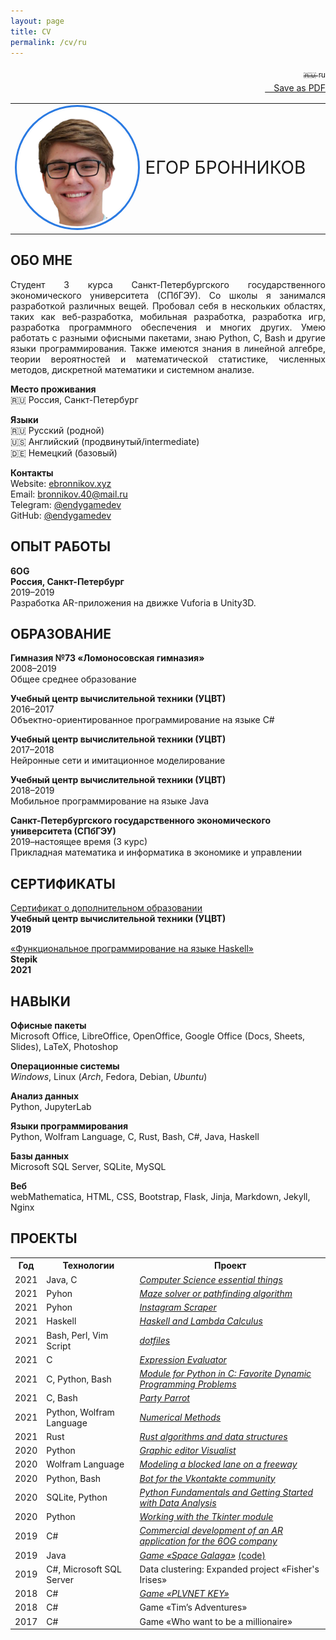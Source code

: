 ```yaml
---
layout: page
title: CV 
permalink: /cv/ru
---
```


<p align="right">
<a class="page-link" href="/cv/en"><sub>🇷🇺 ru</sub></a><br>
<a href="/assets/cv_ru.pdf" download="bronnikov_cv_ru.pdf"><i class="fa-light fa-download" style="font-size: 20px"></i>&emsp;Save as PDF</a>
</p>

<p align="left">
    <table style="border-collapse:collapse; border:none;"><tr style="border:none;"><td width="40%" style="border:none;"><img src="/assets/avatar.png" width="250px" style="border: 3px solid #2a7ae2; border-radius: 1000px; padding: 3px;"></td><td style="font-size:200%; border:none;" width="60%">ЕГОР БРОННИКОВ</td></tr></table>
</p>

<h2>ОБО МНЕ</h2>
<p align="justify">
Студент 3 курса Санкт-Петербургского государственного экономического университета (СПбГЭУ). Со школы я занимался разработкой различных вещей. Пробовал себя в нескольких областях, таких как веб-разработка, мобильная разработка, разработка игр, разработка программного обеспечения и многих других. Умею работать с разными офисными пакетами, знаю Python, C, Bash и другие языки программирования. Также имеются знания в линейной алгебре, теории вероятностей и математической статистике, численных методов, дискретной математики и системном анализе.
</p>
<p>
    <b>Место проживания</b><br>
    🇷🇺 Россия, Санкт-Петербург
</p>
<p>
    <b>Языки</b><br>
    🇷🇺 Русский (родной)<br>
    🇺🇸 Английский (продвинутый/intermediate)<br>
    🇩🇪 Немецкий (базовый)<br>
</p>
<p>
    <b>Контакты</b><br>
    Website: <a href="https://ebronnikov.xyz/" target="blank_">ebronnikov.xyz</a><br>
    Email: <a href="mailto:bronnikov.40@mail.ru" target="blank_">bronnikov.40@mail.ru</a><br>
    Telegram: <a href="https://t.me/endygamedev" target="blank_">@endygamedev</a><br>
    GitHub: <a href="https://github.com/endygamedev" target="blank_">@endygamedev</a>
</p>


<h2>ОПЫТ РАБОТЫ</h2>
<p>
    <b>6OG</b><br>
    <b>Россия, Санкт-Петербург</b><br>
    2019–2019<br>
    Разработка AR-приложения на движке Vuforia в Unity3D. 
</p>

<h2>ОБРАЗОВАНИЕ</h2>
<p>
    <b>Гимназия №73 «Ломоносовская гимназия»</b><br>
    2008–2019<br>
    Общее среднее образование
</p>
<p>
    <b>Учебный центр вычислительной техники (УЦВТ)</b><br>
    2016–2017<br>
    Объектно-ориентированное программирование на языке C#
</p>
<p>
    <b>Учебный центр вычислительной техники (УЦВТ)</b><br>
    2017–2018<br>
    Нейронные сети и имитационное моделирование
</p>
<p>
    <b>Учебный центр вычислительной техники (УЦВТ)</b><br>
    2018–2019<br>
    Мобильное программирование на языке Java
</p>
<p>
    <b>Санкт-Петербургского государственного экономического университета (СПбГЭУ)</b><br>
    2019–настоящее время (3 курс)<br>
    Прикладная математика и информатика в экономике и управлении
</p>


<h2>СЕРТИФИКАТЫ</h2>
<p>
    <a href="/assets/certificate.pdf" target="blank_">Сертификат о дополнительном образовании</a><br>
    <b>Учебный центр вычислительной техники (УЦВТ)</b><br>
    <b>2019</b>
</p>
<p>
    <a href="https://stepik.org/cert/1062738 " target="blank_">«Функциональное программирование на языке Haskell»</a><br>
    <b>Stepik</b><br>
    <b>2021</b>
</p>

<h2>НАВЫКИ</h2>
<p>
    <b>Офисные пакеты</b><br>
    Microsoft Office, LibreOffice, OpenOffice, Google Office (Docs, Sheets, Slides), LaTeX, Photoshop
</p>
<p>
    <b>Операционные системы</b><br>
    <i>Windows</i>, Linux (<i>Arch</i>, Fedora, Debian, <i>Ubuntu</i>)
</p>
<p>
    <b>Анализ данных</b><br>
    Python, JupyterLab
</p>
<p>
    <b>Языки программирования</b><br>
    Python, Wolfram Language, C, Rust, Bash, C#, Java, Haskell
</p>
<p>
    <b>Базы данных</b><br>
    Microsoft SQL Server, SQLite, MySQL
</p>
<p>
    <b>Веб</b><br>
    webMathematica, HTML, CSS, Bootstrap, Flask, Jinja, Markdown, Jekyll, Nginx
</p>

<h2>ПРОЕКТЫ</h2>
<table>
<tr>
<th>Год</th>
<th>Технологии</th>
<th>Проект</th>
<tr>
<td>2021</td>
<td>Java, C</td>
<td><a href="https://github.com/endygamedev/cs-essentials" target="_blank"><em>Computer Science essential things</em></a></td>
</tr>
<tr>
<td>2021</td>
<td>Pyhon</td>
<td><a href="https://github.com/endygamedev/maze" target="_blank"><em>Maze solver or pathfinding algorithm</em></a></td>
</tr>
<tr>
<td>2021</td>
<td>Pyhon</td>
<td><a href="https://github.com/endygamedev/instagram-scraper" target="_blank"><em>Instagram Scraper</em></a></td>
</tr>
<tr>
<td>2021</td>
<td>Haskell</td>
<td><a href="https://github.com/endygamedev/learn-haskell" target="_blank"><em>Haskell and Lambda Calculus</em></a></td>
</tr>
<tr>
<td>2021</td>
<td>Bash, Perl, Vim Script</td>
<td><a href="https://github.com/endygamedev/dotfiles" target="_blank"><em>dotfiles</em></a></td>
</tr>
<tr>
<td>2021</td>
<td>C</td>
<td><a href="https://github.com/endygamedev/expression-evaluator" target="_blank"><em>Expression Evaluator</em></a></td>
</tr>
<tr>
<td>2021</td>
<td>C, Python, Bash</td>
<td><a href="https://github.com/endygamedev/dynamic-programming/" target="_blank"><em>Module for Python in C: Favorite Dynamic Programming Problems</em></a></td>
</tr>
<tr>
<td>2021</td>
<td>C, Bash</td>
<td><a href="https://endygamedev.github.io/party-parrot/" target="_blank"><em>Party Parrot</em></a></td>
</tr>
<td>2021</td>
<td>Python, Wolfram Language</td>
<td><a href="https://github.com/endygamedev/numerical_methods" target="_blank"><em>Numerical Methods</em></a></td>
</tr>
<tr>
<td>2021</td>
<td>Rust</td>
<td><a href="https://github.com/endygamedev/rust_algorithms" target="_blank"><em>Rust algorithms and data structures </em></a></td>
</tr>
<tr>
<td>2020</td>
<td>Python</td>
<td><a href="https://github.com/AM-DreamTeam/graphic_editor" target="_blank"><em>Graphic editor Visualist</em></a></td>
</tr>
<tr>
<td>2020</td>
<td>Wolfram Language</td>
<td><a href="https://github.com/endygamedev/MathematicaProjects/tree/master/%D0%91%D1%80%D0%BE%D0%BD%D0%BD%D0%B8%D0%BA%D0%BE%D0%B2%20%D0%95%D0%B3%D0%BE%D1%80%20%D0%9F%D0%9C-1901%20%D0%9A%D1%83%D1%80%D1%81%D0%BE%D0%B2%D0%B0%D1%8F%20%D1%80%D0%B0%D0%B1%D0%BE%D1%82%D0%B0" target="_blank"><em>Modeling a blocked lane on a freeway</em></a></td>
</tr>
<tr>
<td>2020</td>
<td>Python, Bash</td>
<td><a href="https://github.com/endygamedev/vk_bot" target="_blank"><em>Bot for the Vkontakte community</em></a></td>
</tr>
<tr>
<td>2020</td>
<td>SQLite, Python</td>
<td><a href="https://github.com/endygamedev/python_projects_2sem" target="_blank"><em>Python Fundamentals and Getting Started with Data Analysis</em></a></td>
</tr>
<tr>
<td>2020</td>
<td>Python</td>
<td><a href="https://github.com/endygamedev/Tkinter-Python" target="_blank"><em>Working with the Tkinter module</em></a></td>
</tr>
<tr>
<td>2019</td>
<td>C#</td>
<td><a href="https://6og.ooo/" target="_blank"><em>Commercial development of an AR application for the 6OG company</em></a></td>
</tr>
<tr>
<td>2019</td>
<td>Java</td>
<td><a href="https://endygamedev.itch.io/galaga" target="_blank"><em>Game «Space Galaga»</em></a> <a href="https://github.com/endygamedev/Space_Galaga" target="_blank">(code)</a></td>
</tr>
<tr>
<td>2019</td>
<td>C#, Microsoft SQL Server</td>
<td>Data clustering: Expanded project «Fisher's Irises»</td>
</tr>
<tr>
<td>2018</td>
<td>C#</td>
<td><a href="https://endygamedev.itch.io/plvnetkey" target="_blank"><em>Game «PLVNET KEY»</em></a></td>
</tr>
<tr>
<td>2018</td>
<td>C#</td>
<td>Game «Tim&rsquo;s Adventures»</td>
</tr>
<tr>
<td>2017</td>
<td>C#</td>
<td>Game «Who want to be a millionaire»</td>
</tr>
</table>